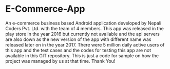 # E-Commerce-App
An e-commerce business based Android application developed by Nepali Coders Pvt. Ltd. with the team of 4 members. This app was released in the play store in the year 2016 but currently not available and the api servers are also down as the new version of the app with different name was released later on in the year 2017. There were 5 million daily active users of this app and the test cases and the codes for testing this app are not available in this GIT repository. This is just a code for sample on how the project was managed by us at that time. Thank You!
